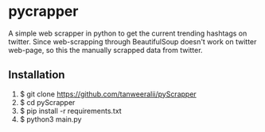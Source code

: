 # pycrapper
A simple web scrapper in python to get the current trending hashtags on twitter. Since web-scrapping through BeautifulSoup doesn't work on twitter web-page, so this the manually scrapped data from twitter.

## Installation
1. $ git clone https://github.com/tanweeralii/pyScrapper
2. $ cd pyScrapper
3. $ pip install -r requirements.txt
4. $ python3 main.py
